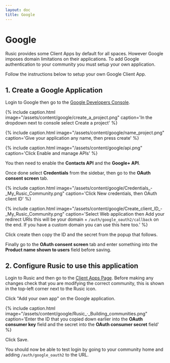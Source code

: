 ```yaml
---
layout: doc
title: Google
---
```


# Google

Rusic provides some Client Apps by default for all spaces. However Google imposes domain limitations on their applications. To add Google authentication to your community you must setup your own application.

Follow the instructions below to setup your own Google Client App.

## 1. Create a Google Application

Login to Google then go to the [Google Developers Console](https://console.developers.google.com).

{% include caption.html image="/assets/content/google/create_a_project.png" caption='In the dropdown next to console select Create a project' %}

{% include caption.html image="/assets/content/google/name_project.png" caption='Give your application any name, then press create' %}

{% include caption.html image="/assets/content/google/api.png" caption='Click Enable and manage APIs' %}

You then need to enable the **Contacts API** and the **Google+ API**.

Once done select **Credentials** from the sidebar, then go to the **OAuth consent screen** tab.

{% include caption.html image="/assets/content/google/Credentials_-_My_Rusic_Community.png" caption='Click New credentials, then OAuth client ID' %}

{% include caption.html image="/assets/content/google/Create_client_ID_-_My_Rusic_Community.png" caption='Select Web application then Add your redirect URIs this will be your domain + `/auth/google_oauth2/callback` on the end. If you have a custom domain you can use this here too.' %}

Click create then copy the ID and the secret from the popup that follows.

Finally go to the **OAuth consent screen** tab and enter something into the **Product name shown to users** field before saving.

## 2. Configure Rusic to use this application

Login to Rusic and then go to the [Client Apps Page](https://rusic.com/client-apps). Before making any changes check that you are modifying the correct community, this is shown in the top-left corner next to the Rusic icon.

Click "Add your own app" on the Google application.

{% include caption.html image="/assets/content/google/Rusic_·_Building_communities.png" caption='Enter the ID that you copied down earlier into the **OAuth consumer key** field and the secret into the **OAuth consumer secret** field' %}

Click Save.

You should now be able to test login by going to your community home and adding `/auth/google_oauth2` to the URL.
